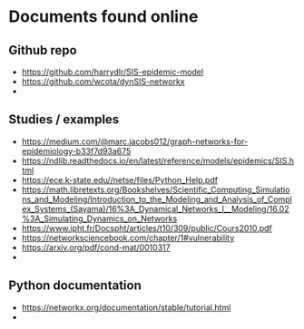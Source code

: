 # Documents found online

## Github repo

- https://github.com/harrydlr/SIS-epidemic-model
- https://github.com/wcota/dynSIS-networkx
-

## Studies / examples

- https://medium.com/@marc.jacobs012/graph-networks-for-epidemiology-b33f7d93a675
- https://ndlib.readthedocs.io/en/latest/reference/models/epidemics/SIS.html
- https://ece.k-state.edu//netse/files/Python_Help.pdf
- https://math.libretexts.org/Bookshelves/Scientific_Computing_Simulations_and_Modeling/Introduction_to_the_Modeling_and_Analysis_of_Complex_Systems_(Sayama)/16%3A_Dynamical_Networks_I__Modeling/16.02%3A_Simulating_Dynamics_on_Networks
- https://www.ipht.fr/Docspht/articles/t10/309/public/Cours2010.pdf 
- https://networksciencebook.com/chapter/1#vulnerability 
- https://arxiv.org/pdf/cond-mat/0010317
- 

## Python documentation

- https://networkx.org/documentation/stable/tutorial.html
- 